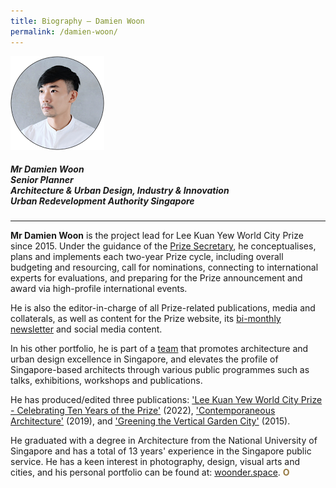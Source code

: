 ```yaml
---
title: Biography — Damien Woon
permalink: /damien-woon/
---
```


<div style="width:150px"><img src="/images/secretariat/damien-woon.png" alt="Damien Woon" /></div>

##### **Mr Damien Woon** <br> Senior Planner <br> Architecture & Urban Design, Industry & Innovation <br> Urban Redevelopment Authority Singapore

---

**Mr Damien Woon** is the project lead for Lee Kuan Yew World City Prize since 2015. Under the guidance of the [Prize Secretary](/yap-lay-bee/), he conceptualises, plans and implements each two-year Prize cycle, including overall budgeting and resourcing, call for nominations, connecting to international experts for evaluations, and preparing for the Prize announcement and award via high-profile international events. 

He is also the editor-in-charge of all Prize-related publications, media and collaterals, as well as content for the Prize website, its [bi-monthly newsletter](/subscribe/) and social media content.

In his other portfolio, he is part of a [team](https://www.facebook.com/AUDEonline/) that promotes architecture and urban design excellence in Singapore, and elevates the profile of Singapore-based architects through various public programmes such as talks, exhibitions, workshops and publications. 

He has produced/edited three publications: ['Lee Kuan Yew World City Prize - Celebrating Ten Years of the Prize'](/resources/news/new-ebook/) (2022), ['Contemporaneous Architecture'](https://www.ura.gov.sg/Corporate/Resources/Publications/Books/Book-Details/ContemporaneousArchitecture-regular) (2019), and ['Greening the Vertical Garden City'](https://www.ura.gov.sg/Corporate/Resources/Publications/Books/Book-Details/2015-11_greening_the_vertical_garden_city) (2015). 

He graduated with a degree in Architecture from the National University of Singapore and has a total of 13 years' experience in the Singapore public service. He has a keen interest in photography, design, visual arts and cities, and his personal portfolio can be found at: [woonder.space](https://woonder.space/). **<font color="#967942">O</font>**
